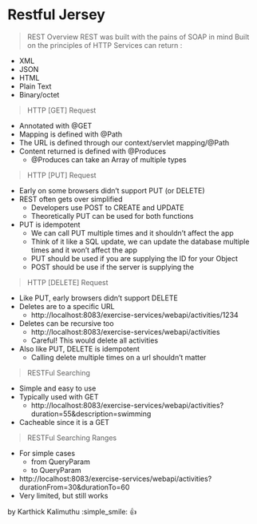 # Restful Jersey

> REST Overview
REST was built with the pains of SOAP in mind
Built on the principles of HTTP
Services can return :
- XML
- JSON
- HTML
- Plain Text
- Binary/octet

> HTTP [GET] Request
- Annotated with @GET
- Mapping is defined with @Path
- The URL is defined through our context/servlet mapping/@Path
- Content returned is defined with @Produces
	- @Produces can take an Array of multiple types
	
> HTTP [PUT] Request
- Early on some browsers didn’t support PUT (or DELETE)
- REST often gets over simplified
	- Developers use POST to CREATE and UPDATE
	- Theoretically PUT can be used for both functions
- PUT is idempotent
	- We can call PUT multiple times and it shouldn’t affect the app
	- Think of it like a SQL update, we can update the database multiple times and 	it won’t affect the app
	- PUT should be used if you are supplying the ID for your Object
	- POST should be use if the server is supplying the 
	
> HTTP [DELETE] Request
- Like PUT, early browsers didn’t support DELETE
- Deletes are to a specific URL
	- http://localhost:8083/exercise-services/webapi/activities/1234
- Deletes can be recursive too
	- http://localhost:8083/exercise-services/webapi/activities
	- Careful! This would delete all activities
- Also like PUT, DELETE is idempotent
	- Calling delete multiple times on a url shouldn’t matter

> RESTFul Searching
- Simple and easy to use
- Typically used with GET
	- http://localhost:8083/exercise-services/webapi/activities?duration=55&description=swimming
- Cacheable since it is a GET

> RESTFul Searching Ranges
- For simple cases
	- from QueryParam
	- to QueryParam
- http://localhost:8083/exercise-services/webapi/activities?durationFrom=30&durationTo=60
- Very limited, but still works
	
	
by Karthick Kalimuthu :simple_smile: :+1: